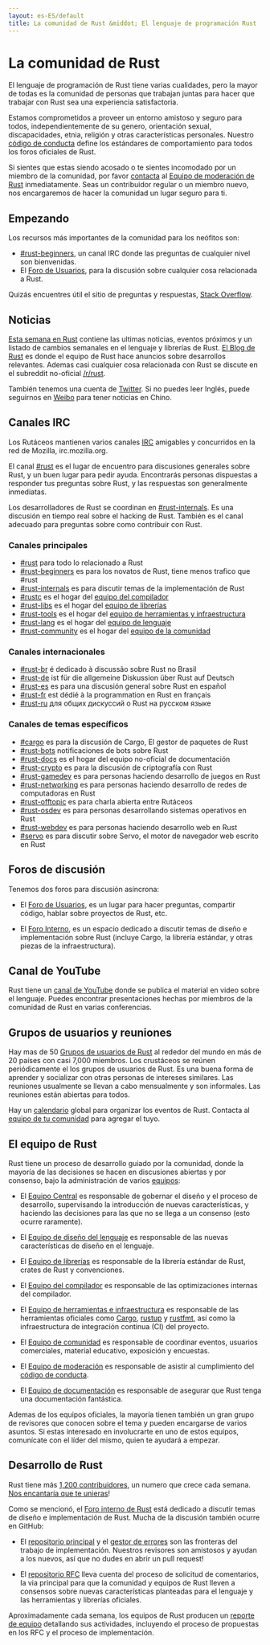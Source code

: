 ```yaml
---
layout: es-ES/default
title: La comunidad de Rust &middot; El lenguaje de programación Rust
---
```


# La comunidad de Rust

El lenguaje de programación de Rust tiene varias cualidades, pero la mayor de
todas es la comunidad de personas que trabajan juntas para hacer que trabajar
con Rust sea una experiencia satisfactoria.

Estamos comprometidos a proveer un entorno amistoso y seguro para todos,
independientemente de su genero, orientación sexual, discapacidades, etnia,
religión y otras características personales. Nuestro [código de conducta][coc]
define los estándares de comportamiento para todos los foros oficiales de Rust.

Si sientes que estas siendo acosado o te sientes incomodado por un miembro de la
comunidad, por favor [contacta][mod_team_email] al [Equipo de moderación de
Rust][mod_team] inmediatamente. Seas un contribuidor regular o un miembro nuevo,
nos encargaremos de hacer la comunidad un lugar seguro para ti.

[coc]: conduct.html
[mod_team_email]: mailto:rust-mods@rust-lang.org

## Empezando

Los recursos más importantes de la comunidad para los neófitos son:

- [#rust-beginners][beginners_irc], un canal IRC donde las preguntas de
    cualquier nivel son bienvenidas.
- El [Foro de Usuarios][users_forum], para la discusión sobre cualquier cosa
    relacionada a Rust.

Quizás encuentres útil el sitio de preguntas y respuestas, [Stack Overflow][stack_overflow].

[stack_overflow]: https://stackoverflow.com/questions/tagged/rust

## Noticias

[Esta semana en Rust][twir] contiene las ultimas noticias, eventos próximos
y un listado de cambios semanales en el lenguaje y librerías de Rust.
[El Blog de Rust][rust_blog] es donde el equipo de Rust hace anuncios sobre
desarrollos relevantes. Ademas casi cualquier cosa relacionada con Rust se
discute en el subreddit no-oficial [/r/rust][reddit].

También tenemos una cuenta de [Twitter][twitter].
Si no puedes leer Inglés, puede seguirnos en [Weibo][weibo] para tener noticias
en Chino.

[twir]: https://this-week-in-rust.org/
[rust_blog]: http://blog.rust-lang.org/
[reddit]: https://www.reddit.com/r/rust
[reddit_coc]: https://www.reddit.com/r/rust/comments/2rvrzx/our_code_of_conduct_please_read/
[twitter]: https://twitter.com/rustlang
[weibo]: http://weibo.com/u/5616913483

## Canales IRC

Los Rutáceos mantienen varios canales [IRC] amigables y concurridos en la red de
Mozilla, irc.mozilla.org.

El canal [#rust][rust_irc] es el lugar de encuentro para discusiones generales
sobre Rust, y un buen lugar para pedir ayuda. Encontrarás personas dispuestas a
responder tus preguntas sobre Rust, y las respuestas son generalmente
inmediatas.

Los desarrolladores de Rust se coordinan en [#rust-internals][internals_irc]. Es
una discusión en tiempo real sobre el hacking de Rust. También es el canal
adecuado para preguntas sobre como contribuir con Rust.

### Canales principales

- [#rust][rust_irc] para todo lo relacionado a Rust
- [#rust-beginners][beginners_irc] es para los novatos de Rust, tiene menos trafico que #rust
- [#rust-internals][internals_irc] es para discutir temas de la implementación de Rust
- [#rustc][rustc_irc] es el hogar del [equipo del compilador][compiler_team]
- [#rust-libs][libs_irc] es el hogar del [equipo de librerías][library_team]
- [#rust-tools][tools_irc] es el hogar del  [equipo de herramientas y infraestructura][tool_team]
- [#rust-lang][lang_irc] es el hogar del [equipo de lenguaje][language_team]
- [#rust-community][community_irc] es el hogar del [equipo de la comunidad][community_team]

### Canales internacionales

- [#rust-br][br_irc] é dedicado à discussão sobre Rust no Brasil
- [#rust-de][de_irc] ist für die allgemeine Diskussion über Rust auf Deutsch
- [#rust-es][es_irc] es para una discusión general sobre Rust en español
- [#rust-fr][fr_irc] est dédié à la programmation en Rust en français
- [#rust-ru][ru_irc] для общих дискуссий о Rust на русском языке

### Canales de temas específicos

- [#cargo][cargo_irc] es para la discusión de Cargo, El gestor de paquetes de Rust
- [#rust-bots][bots_irc] notificaciones de bots sobre Rust
- [#rust-docs][docs_irc] es el hogar del equipo no-oficial de documentación
- [#rust-crypto][crypto_irc] es para la discusión de criptografía con Rust
- [#rust-gamedev][gamedev_irc] es para personas haciendo desarrollo de juegos en Rust
- [#rust-networking][networking_irc] es para personas haciendo desarrollo de redes de computadoras en Rust
- [#rust-offtopic][offtopic_irc] es para charla abierta entre Rutáceos
- [#rust-osdev][osdev_irc] es para personas desarrollando sistemas operativos en Rust
- [#rust-webdev][webdev_irc] es para personas haciendo desarrollo web en Rust
- [#servo][servo_irc] es para discutir sobre Servo, el motor de navegador web escrito en Rust

[IRC]: https://en.wikipedia.org/wiki/Internet_Relay_Chat
[beginners_irc]: https://chat.mibbit.com/?server=irc.mozilla.org&channel=%23rust-beginners
[bots_irc]: https://chat.mibbit.com/?server=irc.mozilla.org&channel=%23rust-bots
[br_irc]: https://chat.mibbit.com/?server=irc.mozilla.org&channel=%23rust-br
[cargo_irc]: https://chat.mibbit.com/?server=irc.mozilla.org&channel=%23cargo
[community_irc]: https://chat.mibbit.com/?server=irc.mozilla.org&channel=%23rust-community
[crypto_irc]: https://chat.mibbit.com/?server=irc.mozilla.org&channel=%23rust-crypto
[de_irc]: https://chat.mibbit.com/?server=irc.mozilla.org&channel=%23rust-de
[es_irc]: https://chat.mibbit.com/?server=irc.mozilla.org&channel=%23rust-es
[fr_irc]: https://chat.mibbit.com/?server=irc.mozilla.org&channel=%23rust-fr
[gamedev_irc]: https://chat.mibbit.com/?server=irc.mozilla.org&channel=%23rust-gamedev
[internals_irc]: https://chat.mibbit.com/?server=irc.mozilla.org&channel=%23rust-internals
[lang_irc]: https://chat.mibbit.com/?server=irc.mozilla.org&channel=%23rust-lang
[libs_irc]: https://chat.mibbit.com/?server=irc.mozilla.org&channel=%23rust-libs
[networking_irc]: https://chat.mibbit.com/?server=irc.mozilla.org&channel=%23rust-networking
[offtopic_irc]: https://chat.mibbit.com/?server=irc.mozilla.org&channel=%23rust-offtopic
[osdev_irc]: https://chat.mibbit.com/?server=irc.mozilla.org&channel=%23rust-osdev
[ru_irc]: https://chat.mibbit.com/?server=irc.mozilla.org&channel=%23rust-ru
[rust_irc]: https://chat.mibbit.com/?server=irc.mozilla.org&channel=%23rust
[rustc_irc]: https://chat.mibbit.com/?server=irc.mozilla.org&channel=%23rustc
[servo_irc]: https://chat.mibbit.com/?server=irc.mozilla.org&channel=%23servo
[tools_irc]: https://chat.mibbit.com/?server=irc.mozilla.org&channel=%23rust-tools
[webdev_irc]: https://chat.mibbit.com/?server=irc.mozilla.org&channel=%23rust-webdev
[docs_irc]: https://chat.mibbit.com/?server=irc.mozilla.org&channel=%23rust-docs

## Foros de discusión

Tenemos dos foros para discusión asíncrona:

- El [Foro de Usuarios][users_forum], es un lugar para hacer preguntas,
compartir código, hablar sobre proyectos de Rust, etc.

- El [Foro Interno][internals_forum], es un espacio dedicado a discutir temas de
diseño e implementación sobre Rust (incluye Cargo, la librería estándar, y otras
piezas de la infraestructura).

[users_forum]: https://users.rust-lang.org/
[internals_forum]: https://internals.rust-lang.org/

## Canal de YouTube

Rust tiene un [canal de YouTube][youtube_channel] donde se publica el material
en video sobre el lenguaje. Puedes encontrar presentaciones hechas por miembros
de la comunidad de Rust en varias conferencias.

[youtube_channel]: https://www.youtube.com/channel/UCaYhcUwRBNscFNUKTjgPFiA

## Grupos de usuarios y reuniones

Hay mas de 50 [Grupos de usuarios de Rust][user_group] al rededor del mundo en
más de 20 países con casi 7,000 miembros. Los crustáceos se reúnen
periódicamente el los grupos de usuarios de Rust. Es una buena forma de aprender
y socializar con otras personas de intereses similares. Las reuniones usualmente
se llevan a cabo mensualmente y son informales. Las reuniones están abiertas
para todos.

Hay un [calendario][calendar] global para organizar los eventos de Rust.
Contacta al [equipo de tu comunidad][community_team] para agregar el tuyo.

[user_group]: ./user-groups.html
[calendar]: https://www.google.com/calendar/embed?src=apd9vmbc22egenmtu5l6c5jbfc@group.calendar.google.com

## El equipo de Rust

Rust tiene un proceso de desarrollo guiado por la comunidad, donde la mayoría de
las decisiones se hacen en discusiones abiertas y por consenso, bajo la
administración de varios [equipos][teams]:

* El [Equipo Central][core_team] es responsable de gobernar el diseño y el
proceso de desarrollo, supervisando la introducción de nuevas características, y
haciendo las decisiones para las que no se llega a un consenso (esto ocurre
raramente).

* El [Equipo de diseño del lenguaje][language_team] es responsable de las
nuevas características de diseño en el lenguaje.

* El [Equipo de librerías][library_team] es responsable de la librería estándar
de Rust, crates de Rust y convenciones.

* El [Equipo del compilador][compiler_team] es responsable de las optimizaciones
internas del compilador.

* El [Equipo de herramientas e infraestructura][tool_team] es responsable de las
herramientas oficiales como [Cargo], [rustup] y [rustfmt], así como la
infraestructura de integración continua (CI) del proyecto.

[Cargo]: https://crates.io
[rustup]: https://www.rustup.rs
[rustfmt]: https://github.com/rust-lang-nursery/rustfmt

* El [Equipo de comunidad][community_team] es responsable de coordinar
eventos, usuarios comerciales, material educativo, exposición y encuestas.

* El [Equipo de moderación][mod_team] es responsable de asistir al cumplimiento
del [código de conducta][coc].

* El [Equipo de documentación][doc_team] es responsable de asegurar que Rust
tenga una documentación fantástica.

Ademas de los equipos oficiales, la mayoría tienen también un gran grupo de
revisores que conocen sobre el tema y pueden encargarse de varios asuntos. Si
estas interesado en involucrarte en uno de estos equipos, comunícate con el
líder del mismo, quien te ayudará a empezar.

[teams]: team.html
[core_team]: team.html#Core-team
[language_team]: team.html#Language-design-team
[library_team]: team.html#Library-team
[compiler_team]: team.html#Compiler-team
[tool_team]: team.html#Tooling-and-infrastructure
[community_team]: team.html#Community-team
[mod_team]: team.html#Moderation-team
[doc_team]: team.html#Documentation-team

## Desarrollo de Rust

Rust tiene más [1,200 contribuidores][authors], un numero que crece cada semana.
[Nos encantaría que te unieras][contribute]!

Como se mencionó, el [Foro interno de Rust][internals_forum] está dedicado a
discutir temas de diseño e implementación de Rust. Mucha de la discusión también
ocurre en GitHub:

- El [repositorio principal][github] y el [gestor de errores][issue_tracking]
son las fronteras del trabajo de implementación. Nuestros revisores son
amistosos y ayudan a los nuevos, así que no dudes en abrir un pull request!

- El [repositorio RFC][rfcs] lleva cuenta del proceso de solicitud de
comentarios, la via principal para que la comunidad y equipos de Rust lleven a
consensos sobre nuevas características planteadas para el lenguaje y las
herramientas y librerías oficiales.

Aproximadamente cada semana, los equipos de Rust producen un [reporte de
equipo][team_reports] detallando sus actividades, incluyendo el proceso de
propuestas en los RFC y el proceso de implementación.

[authors]: https://github.com/rust-lang/rust/blob/88397e092e01b6043b6f65772710dfe0e59056c5/AUTHORS.txt
[contribute]: contribute.html
[github]: https://github.com/rust-lang/rust
[rfcs]: https://github.com/rust-lang/rfcs
[team_reports]: https://github.com/rust-lang/subteams
[issue_tracking]: https://github.com/rust-lang/rust/issues
